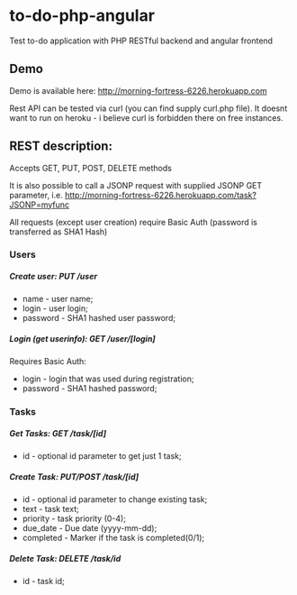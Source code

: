 to-do-php-angular
=======================

Test to-do application with PHP RESTful backend and angular frontend


## Demo
Demo is available here: http://morning-fortress-6226.herokuapp.com

Rest API can be tested via curl (you can find supply curl.php file). It doesnt want to run on heroku - i believe curl is forbidden there on free instances.

## REST description:
Accepts GET, PUT, POST, DELETE methods

It is also possible to call a JSONP request with supplied JSONP GET parameter, i.e. http://morning-fortress-6226.herokuapp.com/task?JSONP=myfunc

All requests (except user creation) require Basic Auth (password is transferred as SHA1 Hash)

### Users

##### Create user: PUT /user
* name - user name;
* login - user login;
* password - SHA1 hashed user password;


##### Login (get userinfo): GET /user/[login]
Requires Basic Auth:
* login - login that was used during registration;
* password - SHA1 hashed password;

### Tasks

##### Get Tasks: GET /task/[id]
* id - optional id parameter to get just 1 task;

##### Create Task: PUT/POST /task/[id]
* id - optional id parameter to change existing task;
* text - task text;
* priority - task priority (0-4);
* due_date - Due date (yyyy-mm-dd);
* completed - Marker if the task is completed(0/1);

##### Delete Task: DELETE /task/id
* id - task id;
